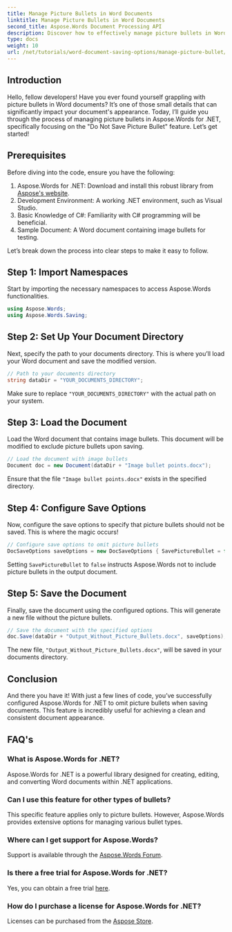```yaml
---
title: Manage Picture Bullets in Word Documents
linktitle: Manage Picture Bullets in Word Documents
second_title: Aspose.Words Document Processing API
description: Discover how to effectively manage picture bullets in Word documents with Aspose.Words for .NET. This comprehensive guide walks you through the steps to set up your environment, configure save options.
type: docs
weight: 10
url: /net/tutorials/word-document-saving-options/manage-picture-bullet/
---
```

## Introduction

Hello, fellow developers! Have you ever found yourself grappling with picture bullets in Word documents? It’s one of those small details that can significantly impact your document's appearance. Today, I’ll guide you through the process of managing picture bullets in Aspose.Words for .NET, specifically focusing on the "Do Not Save Picture Bullet" feature. Let’s get started!

## Prerequisites

Before diving into the code, ensure you have the following:

1. Aspose.Words for .NET: Download and install this robust library from [Aspose's website](https://releases.aspose.com/words/net/).
2. Development Environment: A working .NET environment, such as Visual Studio.
3. Basic Knowledge of C#: Familiarity with C# programming will be beneficial.
4. Sample Document: A Word document containing image bullets for testing.

Let’s break down the process into clear steps to make it easy to follow.

## Step 1: Import Namespaces

Start by importing the necessary namespaces to access Aspose.Words functionalities.

```csharp
using Aspose.Words;
using Aspose.Words.Saving;
```

## Step 2: Set Up Your Document Directory

Next, specify the path to your documents directory. This is where you’ll load your Word document and save the modified version.

```csharp
// Path to your documents directory
string dataDir = "YOUR_DOCUMENTS_DIRECTORY";
```

Make sure to replace `"YOUR_DOCUMENTS_DIRECTORY"` with the actual path on your system.

## Step 3: Load the Document

Load the Word document that contains image bullets. This document will be modified to exclude picture bullets upon saving.

```csharp
// Load the document with image bullets
Document doc = new Document(dataDir + "Image bullet points.docx");
```

Ensure that the file `"Image bullet points.docx"` exists in the specified directory.

## Step 4: Configure Save Options

Now, configure the save options to specify that picture bullets should not be saved. This is where the magic occurs!

```csharp
// Configure save options to omit picture bullets
DocSaveOptions saveOptions = new DocSaveOptions { SavePictureBullet = false };
```

Setting `SavePictureBullet` to `false` instructs Aspose.Words not to include picture bullets in the output document.

## Step 5: Save the Document

Finally, save the document using the configured options. This will generate a new file without the picture bullets.

```csharp
// Save the document with the specified options
doc.Save(dataDir + "Output_Without_Picture_Bullets.docx", saveOptions);
```

The new file, `"Output_Without_Picture_Bullets.docx"`, will be saved in your documents directory.

## Conclusion

And there you have it! With just a few lines of code, you’ve successfully configured Aspose.Words for .NET to omit picture bullets when saving documents. This feature is incredibly useful for achieving a clean and consistent document appearance.

## FAQ's

### What is Aspose.Words for .NET?
Aspose.Words for .NET is a powerful library designed for creating, editing, and converting Word documents within .NET applications.

### Can I use this feature for other types of bullets?
This specific feature applies only to picture bullets. However, Aspose.Words provides extensive options for managing various bullet types.

### Where can I get support for Aspose.Words?
Support is available through the [Aspose.Words Forum](https://forum.aspose.com/c/words/8).

### Is there a free trial for Aspose.Words for .NET?
Yes, you can obtain a free trial [here](https://releases.aspose.com/).

### How do I purchase a license for Aspose.Words for .NET?
Licenses can be purchased from the [Aspose Store](https://purchase.aspose.com/buy).
